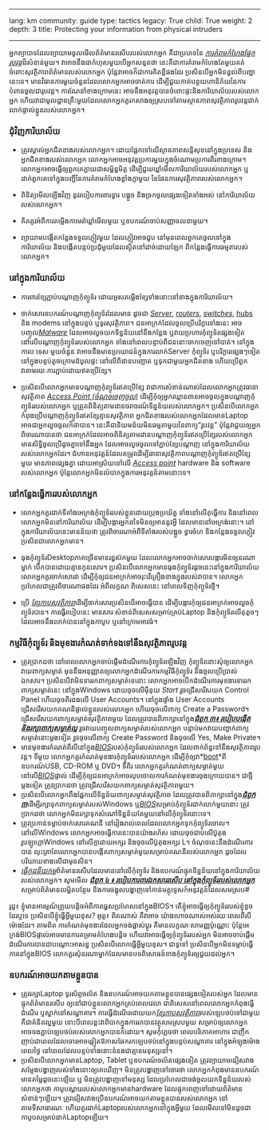 

---

lang: km
community: guide
type: tactics
legacy: True
child: True
weight: 2
depth: 3
title: Protecting your information from physical intruders

---

អ្នកព្យាបាទដែលព្យាយាមចូលមើលព័ត៌មានរសើបរបស់លោកអ្នក គឺជាប្រភេទនៃ [*ការគំរាមកំហែងផ្នែករូបវន្ត*](/km/glossary#Physical_threat)ដ៏សំខាន់មួយ។ វាអាចនឹងជាកំហុសមួយបើអ្នកសន្មតថា នេះគឺជាការគំរាមកំហែងតែមួយគត់ ចំពោះសុវត្ថិភាពព័ត៌មានរបស់លោកអ្នក ប៉ុន្តែវាអាចក៏ជាការគិតខ្លីផងដែរ ប្រសិនបើអ្នកមិនខ្វល់ពីបញ្ហានេះទេ។ មានវិធានការមួយចំនួនដែលលោកអ្នកអាចចាត់ការ ដើម្បីជួយកាត់បន្ថយហានិភ័យនៃការបំពានចូលជារូបវន្ត។ ការណែនាំខាងក្រោមនេះ អាចនឹងអនុវត្តបានចំពោះផ្ទះនិងការិយាល័យរបស់លោកអ្នក ហើយវាជាមូលដ្ឋានគ្រឹះមួយដែលលោកអ្នកគួរកសាងឲ្យស្របទៅតាមស្ថានភាពសុវត្ថិភាពរូបវន្តជាក់លាក់ផ្ទាល់ខ្លួនរបស់លោកអ្នក។



### ជុំវិញការិយាល័យ ###
- ត្រូវស្គាល់អ្នកជិតខាងរបស់លោកអ្នក។ ដោយផ្អែកទៅលើស្ថានភាពសន្តិសុខនៅក្នុងប្រទេស និងអ្នកជិតខាងរបស់លោកអ្នក លោកអ្នកអាចអនុវត្តប្រការមួយក្នុងចំណោមប្រការពីរខាងក្រោម។ លោកអ្នកអាចធ្វើឲ្យពួកគេក្លាយជាសម្ព័ន្ធមិត្ត ដើម្បីជួយឃ្លាំមើលការិយាល័យរបស់លោកអ្នក ឬ ដាក់ពួកគេទៅក្នុងបញ្ជីនៃការគំរាមកំហែងខ្លាំងក្លាមួយ នៃផែនការសុវត្ថិភាពរបស់លោកអ្នក។

- ពិនិត្យមើលឡើងវិញ នូវរបៀបការពារទ្វារ បង្អួច និងច្រកចូលផ្សេងទៀតទាំងអស់ នៅការិយាល័យរបស់លោកអ្នក។

- គិតគូរអំពីការតម្លើងកាមេរ៉ាឃ្លាំមើលមួយ ឬឧបករណ៍ចាប់សញ្ញាចលនាមួយ។

- ព្យាយាមបង្កើតកន្លែងទទួលភ្ញៀវមួយ ដែលភ្ញៀវអាចជួប នៅមុនពេលពួកគេចូលទៅក្នុងការិយាល័យ និងបង្កើតបន្ទប់ប្រជុំមួយដែលស្ថិតនៅដាច់ដោយឡែក ពីកន្លែងធ្វើការធម្មតារបស់លោកអ្នក។



### នៅក្នុងការិយាល័យ ###
- ការពារខ្សែភ្ជាប់បណ្តាញកុំព្យូទ័រ ដោយអូសតម្លើងខ្សែទាំងនោះនៅខាងក្នុងការិយាល័យ។	

- ចាក់សោរឧបករណ៍បណ្តាញកុំព្យូទ័រដែលមាន ដូចជា [*Server*](/km/glossary#Server), [*routers*](/km/glossary#Router), [*switches*](/km/glossary#Router), [hubs](/km/glossary#Router) និង modems នៅក្នុងបន្ទប់ ឬទូរសុវត្ថិភាព។ ជនអាក្រក់ដែលចូលប្រើបរិក្ខារទាំងនេះ អាចបញ្ចូល[*Malware*](/km/glossary#Malware) ដែលអាចលួចយកទិន្នន័យនៅនឹងកន្លែង ឬវាយប្រហារកុំព្យូទ័រផ្សេងទៀតនៅលើបណ្តាញកុំព្យូទ័ររបស់លោកអ្នក ទាំងនៅពេលបន្ទាប់ពីជននោះចាកចេញទៅបាត់។ នៅក្នុងកាលៈទេសៈមួយចំនួន វាអាចនឹងមានប្រយោជន៍ក្នុងការលាក់Server កុំព្យូទ័រ ឬបរិក្ខារផ្សេងៗទៀតនៅក្នុងបន្ទប់តូចក្រោមដំបូលផ្ទះ នៅលើពិដានបញ្ឆោត ឬទុកជាមួយអ្នកជិតខាង ហើយប្រើពួកវាតាមរយៈការភ្ជាប់ដោយឥតប្រើខ្សែ។

- ប្រសិនបើលោកអ្នកមានបណ្តាញកុំព្យូទ័រឥតប្រើខ្សែ វាជាការសំខាន់ណាស់ដែលលោកអ្នកត្រូវធានាសុវត្ថិភាព [*Access Point (ចំណុចចេញចូល)*](/km/glossary#Router) ដើម្បីកុំឲ្យអ្នកឈ្លានពានអាចចូលក្នុងបណ្តាញកុំព្យូទ័ររបស់លោកអ្នក ឬត្រួតពិនិត្យតាមដានចរាចរណ៍ទិន្នន័យរបស់លោកអ្នក។ ប្រសិនបើលោកអ្នកកំពុងប្រើបណ្តាញកុំព្យូទ័រឥតខ្សែគ្មានសុវត្ថិភាព អ្នកជិតខាងរបស់លោកអ្នកដែលមានLaptop អាចជាអ្នកលួចចូលក៏ថាបាន។ នេះគឺជានិយមន័យមិនធម្មតាមួយនៃពាក្យ“រូបវន្ត” ប៉ុន្តែវាជួយឲ្យអ្នកពិចារណាបានថា ជនអាក្រក់ដែលអាចពិនិត្យតាមដានបណ្តាញកុំព្យូទ័រឥតប្រើខ្សែរបស់លោកអ្នក មានសិទ្ធិចូលប្រើដូចគ្នាទៅនឹងអ្នក ដែលអាចលួចចូលទៅភ្ជាប់ខ្សែបណ្តាញ នៅក្នុងការិយាល័យរបស់លោកអ្នកដែរ។ ជំហានអនុវត្តន៍ដែលតម្រូវដើម្បីធានាសុវត្ថិភាពបណ្តាញកុំព្យូទ័រឥតប្រើខ្សែមួយ មានភាពផ្សេងគ្នា ដោយអាស្រ័យទៅលើ [*Access point*](/km/glossary#Router) hardware និង software របស់លោកអ្នក ប៉ុន្តែលោកអ្នកមិនលំបាកក្នុងការអនុវត្តន៍តាមនោះទេ។




### នៅកន្លែងធ្វើការរបស់លោកអ្នក ###
- លោកអ្នកគួរដាក់ទីតាំងអេក្រង់កុំព្យូទ័ររបស់ខ្លួនដោយប្រុងប្រយ័ត្ន ទាំងនៅលើតុធ្វើការ និងនៅពេលលោកអ្នកមិននៅការិយាល័យ ដើម្បីបង្ការអ្នកដទៃមិនឲ្យអាននូវអ្វី ដែលមាននៅអេក្រង់នោះ។ នៅក្នុងការិយាល័យនេះមានន័យថា ត្រូវពិចារណាអំពីទីតាំងរបស់បង្អួច ទ្វារចំហ និងកន្លែងទទួលភ្ញៀវ ប្រសិនជាលោកអ្នកមាន។ 

- ធុងកុំព្យូទ័រDesktopភាគច្រើនមានរន្ធស៊កមួយ ដែលលោកអ្នកអាចចាក់សោរបង្ការមិនឲ្យនរណាម្នាក់ បើកបានដោយគ្មានកូនសោរ។ ប្រសិនបើលោកអ្នកមានធុងកុំព្យូទ័រដូចនេះនៅក្នុងការិយាល័យ លោកអ្នកគួរចាក់សោរវា ដើម្បីកុំឲ្យជនអាក្រក់អាចរុះរើគ្រឿងខាងក្នុងរបស់វាបាន។ លោកអ្នកប្រហែលជាត្រូវពិចារណាផងដែរ អំពីលក្ខណៈពិសេសនេះ នៅពេលទិញកុំព្យូទ័រថ្មី។	

- ប្រើ [*ខ្សែកាបសុវត្ថិភាព*](/km/glossary#Security_cable)ដើម្បីចាក់សោរប្រសិនបើអាចធ្វើបាន ដើម្បីបង្ការកុំឲ្យជនអាក្រក់អាចលួចកុំព្យូទ័របាន។ ការធ្វើរបៀបនេះ មានសារៈសំខាន់ពិសេសសម្រាប់គ្រប់Laptop និងកុំព្យូទ័រលើតុតូចៗ ដែលអាចនឹងលាក់បាននៅក្នុងកាបូប ឬនៅក្រោមអាវធំ។
	


### កម្មវិធីកុំព្យូទ័រ និងមុខងារកំណត់ទាក់ទងទៅនឹងសុវត្ថិភាពរូបវន្ត ###

- ត្រូវប្រាកដថា នៅពេលលោកអ្នកចាប់ផ្តើមដំណើរការកុំព្យូទ័រឡើងវិញ កុំព្យូទ័រនោះសុំឲ្យលោកអ្នកវាយពាក្យសម្ងាត់ មុននឹងអនុញ្ញាតឲ្យលោកអ្នកដំណើរការកម្មវិធីកុំព្យូទ័រ និងចូលប្រើប្រាស់ឯកសារ។ ប្រសិនបើវាមិនទាររកពាក្យសម្ងាត់ទេនោះ លោកអ្នកអាចបើកដំណើរការមុខងារទាររកពាក្យសម្ងាត់នេះ នៅក្នុងWindows ដោយចុចលើម៉ឺនុយ *Start* រួចជ្រើសរើសយក Control Panel  ហើយចុចពីរដងលើ User Accounts។ នៅក្នុងផ្ទាំង User Accounts ជ្រើសរើសយកគណនីផ្ទាល់ខ្លួនរបស់លោកអ្នក ហើយចុចលើពាក្យ Create a Password។ ជ្រើសរើសយកពាក្យសម្ងាត់សុវត្ថិភាពមួយ ដែលត្រូវបានពិភាក្សានៅក្នុង[***ជំពូក ៣៖ របៀបបង្កើត និងរក្សាពាក្យសម្ងាត់ល្អ***](/km/chapter-3) រួចវាយបញ្ចូលពាក្យសម្ងាត់របស់លោកអ្នក បន្ទាប់មកវាយបញ្ជាក់ពាក្យសម្ងាត់នោះម្តងទៀត  រួចចុចលើពាក្យ Create Password និងចុចលើ Yes, Make Private។
- មានមុខងារកំណត់ពីរបីនៅក្នុង[*BIOS*](/km/glossary#BIOS)របស់កុំព្យូទ័ររបស់លោកអ្នក ដែលពាក់ព័ន្ធទៅនឹងសុវត្ថិភាពរូបវន្ត។ ទីមួយ លោកអ្នកគួរកំណត់មុខងារកុំព្យូទ័ររបស់លោកអ្នក ដើម្បីកុំឲ្យវា*[boot](/km/glossary#Booting)*ពីឧបករណ៍USB, CD-ROM ឬ DVD។ ទីពីរ លោកអ្នកគួរកំណត់ពាក្យសម្ងាត់មួយនៅលើ[*BIOS*](/km/glossary#BIOS)ផ្ទាល់ ដើម្បីកុំឲ្យជនអាក្រក់អាចលុបចោលការកំណត់មុខងារចុងក្រោយបាន។ ជាថ្មីម្តងទៀត ត្រូវប្រាកដថា ត្រូវជ្រើសរើសយកពាក្យសម្ងាត់សុវត្ថិភាពមួយ។
- ប្រសិនបើលោកអ្នកពឹងផ្អែកលើទិន្នន័យពាក្យសម្ងាត់សុវត្ថិភាព ដែលត្រូវបានពិភាក្សានៅក្នុង[***ជំពូក ៣***](/km/chapter-3)ដើម្បីរក្សាទុកពាក្យសម្ងាត់របស់Windows ឬ[*BIOS*](/km/glossary#BIOS)សម្រាប់កុំព្យូទ័រជាក់លាក់មួយនោះ ត្រូវប្រាកដថា លោកអ្នកមិនរក្សាទុកសំណៅទិន្នន័យតែមួយនៅលើកុំព្យូទ័រនោះទេ។
- ត្រូវប្រកាន់ទម្លាប់ចាក់សោរគណនី នៅរៀងរាល់ពេលដែលលោកអ្នកទុកកុំព្យូទ័រចោល។ នៅលើWindows លោកអ្នកអាចធ្វើការនេះបានយ៉ាងរហ័ស ដោយចុចជាប់លើប៊ូតុងរូបឡូហ្គោWindows នៅលើក្តារវាយអក្សរ និងចុចលើប៊ូតុងអក្សរ L។ ចំណុចនេះនឹងដំណើរការបាន លុះត្រាតែលោកអ្នកបានបង្កើតពាក្យសម្ងាត់មួយសម្រាប់គណនីរបស់លោកអ្នក ដូចដែលបរិយាយខាងលើជាមុនសិន។  
- [*ធ្វើកូដនីយកម្ម*](/km/glossary#Encryption)ព័ត៌មានរសើបដែលមាននៅលើកុំព្យូទ័រ និងឧបករណ៍ផ្ទុកទិន្នន័យនៅក្នុងការិយាល័យរបស់លោកអ្នក។ សូមមើល [***ជំពូក ៤ ៖ របៀបការពារឯកសាររសើប នៅក្នុងកុំព្យូទ័ររបស់លោកអ្នក***](/km/chapter-4) សម្រាប់ព័ត៌មានលម្អិតបន្ថែម និងការចង្អុលបង្ហាញទៅកាន់មគ្គុទ្ទេសក៍អនុវត្តន៍ដែលសមស្រប#


<div class=background markdown=1>
រូដូ៖ ខ្ញុំមានអារម្មណ៍ព្រួយបន្តិចអំពីការធ្វេសប្រហែសនៅក្នុងBIOS។ តើខ្ញុំអាចធ្វើឲ្យកុំព្យូទ័ររបស់ខ្ញុំខូចដែរឬទេ ប្រសិនបើខ្ញុំធ្វើអ្វីមួយខុស?
អូតូ៖ ពិតណាស់ គឺវាអាច យ៉ាងហោចណាស់អស់រយៈពេលពីរបីម៉ោងដែរ។  តាមពិត ការកំណត់មុខងារដែលអ្នកចង់ផ្លាស់ប្តូរ គឺមានលក្ខណៈសាមញ្ញប៉ុណ្ណោះ ប៉ុន្តែអេក្រង់BIOSផ្ទាល់អាចមានការគម្រាមគំហែងបន្តិច ហើយវាអាចធ្វើឲ្យកុំព្យូទ័ររបស់អ្នក មិនអាចចាប់ផ្តើមដំណើរការបានជាបណ្តោះអាសន្ន ប្រសិនបើលោកធ្វើអ្វីមួយខុស។ ជាទូទៅ ប្រសិនបើអ្នកមិនទម្លាប់ធ្វើការនៅក្នុងBIOS លោកគួរសុំនរណាម្នាក់ដែលមានបទពិសោធន៍ខាងកុំព្យូទ័រឲ្យជួយដល់អ្នក។
</div>


### ឧបករណ៍អាចយកតាមខ្លួនបាន ### 
- ត្រូវរក្សាLaptop ទូរស័ព្ទចល័ត និងឧបករណ៍អាចយកតាមខ្លួនបានផ្សេងទៀតរបស់អ្នក ដែលមានផ្ទុកព័ត៌មានរសើប ឲ្យនៅជាប់ខ្លួនលោកអ្នកគ្រប់ពេលវេលា ជាពិសេសនៅពេលលោកអ្នកកំពុងធ្វើដំណើរ ឬស្នាក់នៅសណ្ឋាគារ។ ការធ្វើដំណើរដោយយក[*ខ្សែកាបសុវត្ថិភាព*](/km/glossary#Security_cable)របស់ឡេបថប់ទៅជាមួយ គឺជាគំនិតល្អមួយ ទោះបីពេលខ្លះវាពិបាកក្នុងការរកបានវត្ថុសមស្របមួយ សម្រាប់ឲ្យលោកអ្នកអាចចងភ្ជាប់ឡេបថប់របស់លោកអ្នកបានក៏ដោយ។ សូមកុំភ្លេចថា ពេលបរិភោគអាហារ ជាញឹកញាប់ជាពេលដែលចោរអាចឆ្លៀតឱកាសឆែករកឡេបថប់នៅក្នុងបន្ទប់សណ្ឋាគារ នៅក្នុងអំឡុងម៉ោងពេលថ្ងៃ នៅពេលដែលបន្ទប់ទាំងនោះទំនងជាគ្មានមនុស្សនៅ។
- ប្រសិនបើលោកអ្នកមានLaptop, Tablet ឬឧបករណ៍ចល័តផ្សេងទៀត ត្រូវព្យាយាមជៀសវាងសម្ញែងបង្ហាញរបស់ទាំងនោះឲ្យគេឃើញ។ មិនត្រូវបង្ហាញទៅចោរថា លោកអ្នកកំពុងមានឧបករណ៍មានតម្លៃដូចនេះឡើយ ឬ មិនត្រូវបង្ហាញទៅមនុស្ស ដែលប្រហែលជាចង់ចូលយកទិន្នន័យរបស់លោកអ្នកថា កាបូបស្ពាយរបស់លោកអ្នកមានhardware ដែលផ្ទុកពេញទៅដោយព័ត៌មានសំខាន់ៗឡើយ។ ត្រូវជៀសវាងប្រើឧបករណ៍អាចយកតាមខ្លួនបានរបស់លោកអ្នក នៅតាមទីសាធារណៈ ហើយគួរដាក់Laptopរបស់លោកអ្នកនៅក្នុងអ្វីមួយ ដែលមើលទៅមិនដូចជាកាបូបសម្រាប់ដាក់Laptopឡើយ។


